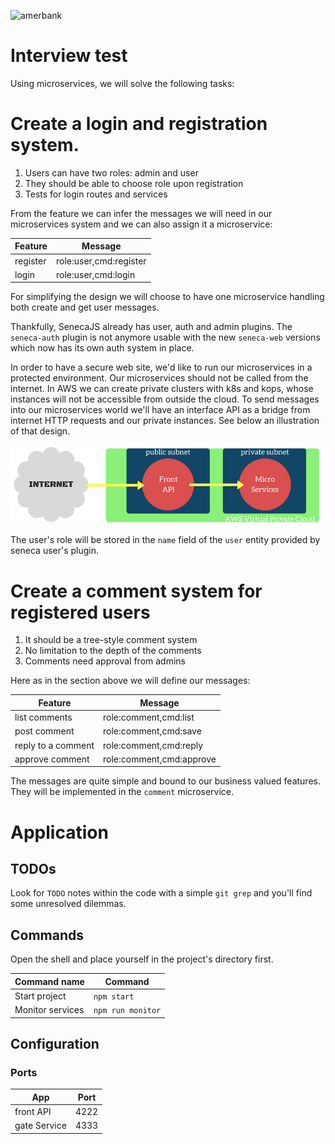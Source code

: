 ![amerbank](https://amerbank.com/assets/images/logo.png)

Interview test
==============

Using microservices, we will solve the following tasks:

# Create a login and registration system.

1. Users can have two roles: admin and user
20. They should be able to choose role upon registration
30. Tests for login routes and services

From the feature we can infer the messages we will need in our microservices system and we can also assign it a microservice:

Feature | Message
--- | ---
register | role:user,cmd:register
login | role:user,cmd:login

For simplifying the design we will choose to have one microservice handling both create and get user messages.

Thankfully, SenecaJS already has user, auth and admin plugins.
The `seneca-auth` plugin is not anymore usable with the new `seneca-web` versions which now has its own auth system in place.

In order to have a secure web site, we'd like to run our microservices in a protected environment. Our microservices should not be called from the internet. In AWS we can create private clusters with k8s and kops, whose instances will not be accessible from outside the cloud. To send messages into our microservices world we'll have an interface API as a bridge from internet HTTP requests and our private instances. See below an illustration of that design.

![global-design](./docs/img/global-design.png)

The user's role will be stored in the `name` field of the `user` entity provided by seneca user's plugin.

# Create a comment system for registered users

1. It should be a tree-style comment system
20. No limitation to the depth of the comments
30. Comments need approval from admins

Here as in the section above we will define our messages:

Feature | Message
--- | ---
list comments | role:comment,cmd:list
post comment | role:comment,cmd:save
reply to a comment | role:comment,cmd:reply
approve comment | role:comment,cmd:approve

The messages are quite simple and bound to our business valued features.\
They will be implemented in the `comment` microservice.

# Application

## TODOs

Look for `TODO` notes within the code with a simple `git grep`
and you'll find some unresolved dilemmas.

## Commands

Open the shell and place yourself in the project's directory first.

Command name | Command
--- | ---
Start project | `npm start`
Monitor services | `npm run monitor`

## Configuration

### Ports

App | Port
--- | ---
front API | 4222
gate Service | 4333
